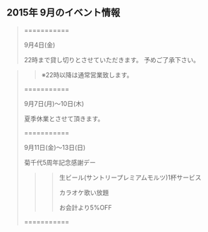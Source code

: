 ## 2015年 9月のイベント情報
> ===========
> 
> 
>
>
> 9月4日(金)
>
>
> 
> 22時まで貸し切りとさせていただきます。
> 予めご了承下さい。
>
>

>> ※22時以降は通常営業致します。
> 
>
>
> ===========
>
>>
>
>
>
> 9月7日(月)〜10日(木)
>
>
>
> 夏季休業とさせて頂きます。
>>
>>
>
>
> ===========
>
>>
>
>
>
>
> 9月11日(金)〜13日(日)
> 
>
>
> 菊千代5周年記念感謝デー
>
>
> 
>>> 生ビール(サントリープレミアムモルツ)1杯サービス
>>>
>>> カラオケ歌い放題
>>>
>>> お会計より5%OFF
>
>
>>
>
>
> ===========
